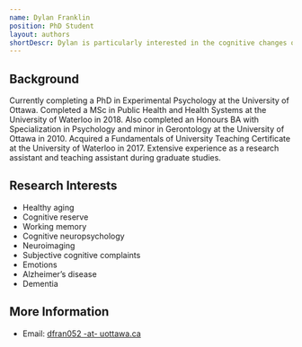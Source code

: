 ```yaml
---
name: Dylan Franklin
position: PhD Student
layout: authors
shortDescr: Dylan is particularly interested in the cognitive changes of aging. Specifically, his PhD is focused on understanding the impact positive and negative emotional affect may have on the working memory abilities of younger and older adults, and how this association may be mediated by cognitive reserve. The neural mechanisms of working memory and cognitive reserve will be assessed using structural and functional brain imaging techniques at the Royal Ottawa Mental Health Centre. 
---
```

## Background

Currently completing a PhD in Experimental Psychology at the University of Ottawa. Completed a MSc in Public Health and Health Systems at the University of Waterloo in 2018. Also completed an Honours BA with Specialization in Psychology and minor in Gerontology at the University of Ottawa in 2010. Acquired a Fundamentals of University Teaching Certificate at the University of Waterloo in 2017. Extensive experience as a research assistant and teaching assistant during graduate studies.  

## Research Interests

* Healthy aging
* Cognitive reserve
* Working memory
* Cognitive neuropsychology 
* Neuroimaging
* Subjective cognitive complaints
* Emotions
* Alzheimer’s disease
* Dementia

## More Information

* Email: <a href='mailto:dfran052@uottawa.ca'>dfran052 -at- uottawa.ca</a>

